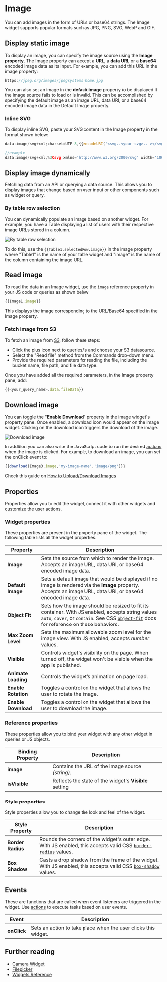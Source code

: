 # Image

You can add images in the form of URLs or base64 strings. The Image widget supports popular formats such as JPG, PNG, SVG, WebP and GIF.


<VideoEmbed host="youtube" videoId="jdDcydQ8Ho0" title="How to use the Image Widget" caption="How to use the Image Widget"/>

## Display static image 

To display an image, you can specify the image source using the **Image property**. The Image property can accept a **URL**, a **data URI**, or a **base64** encoded image data as its input. For example, you can add this URL in the image property:

```js
https://jpeg.org/images/jpegsystems-home.jpg
```

You can also set an image in the **default image** property to be displayed if the image source fails to load or is invalid. This can be accomplished by specifying the default image as an image URL, data URI, or a base64 encoded image data in the Default Image property. 


 

### Inline SVG

To display inline SVG, paste your SVG content in the Image property in the format shown below:

```js
data:image/svg+xml;charset=UTF-8,{{encodeURI('<svg..<your-svg>.. ></svg>')}}

//example
data:image/svg+xml,%3Csvg xmlns='http://www.w3.org/2000/svg' width='100' height='100'%3E%3Ccircle cx='50' cy='50' r='40' stroke='green' stroke-width='4' fill='yellow' /%3E%3C/svg%3E
```


## Display image dynamically
Fetching data from an API or querying a data source. This allows you to display images that change based on user input or other components such as widget or query.


### By table row selection
You can dynamically populate an image based on another widget. For example, you have a Table displaying a list of users with their respective image URLs stored in a column.

![By table row selection ](</img/imagetable.gif>)

 To do this, use the ```{{Table1.selectedRow.image}}``` in the image property where "Table1" is the name of your table widget and "image" is the name of the column containing the image URL.



## Read image

To read the data in an Image widget, use the `image` reference property in your JS code or queries as shown below

```js
{{Image1.image}}
```

This displays the image corresponding to the URL/Base64 specified in the Image property.


### Fetch image from S3

To fetch an image from [S3](/reference/datasources/querying-amazon-s3), follow these steps:

* Click the plus icon next to queries/js and choose your S3 datasource.
* Select the "Read file" method from the Commands drop-down menu.
* Provide the required parameters for reading the file, including the bucket name, file path, and file data type.

Once you have added all the required parameters, in the Image property pane, add:
```js
{{<your_query_name>.data.fileData}}
```


## Download image
You can toggle the "**Enable Download**" property in the image widget's property pane. Once enabled, a download icon would appear on the image widget. Clicking on the download icon triggers the download of the image.


![Download image](</img/download-image-ss.png>)

In addition you can also write the JavaScript code to run the desired [actions](/reference/appsmith-framework/widget-actions) when the image is clicked. For example, to download an image, you can set the onClick event to:

```js
{{download(Image3.image,'my-image-name','image/png')}}
```

Check this guide on [How to Upload/Download Images](/learning-and-resources/how-to-guides/how-to-use-the-camera-image-widget-to-upload-download-images)

## Properties
Properties allow you to edit the widget, connect it with other widgets and customize the user actions.

### Widget properties
These properties are present in the property pane of the widget. The following table lists all the widget properties.

| Property            | Description                                                                                                                                                                                                                                                   |
| ------------------- | ------------------------------------------------------------------------------------------------------------------------------------------------------------------------------------------------------------------------------------------------------------- |
| **Image**           | Sets the source from which to render the image. Accepts an image URL, data URI, or base64 encoded image data.                                                                                                                                                 |
| **Default Image**   | Sets a default image that would be displayed if no image is rendered via the **Image** property. Accepts an image URL, data URI, or base64 encoded image data.                                                                                                 |
| **Object Fit**      | Sets how the image should be resized to fit its container. With JS enabled, accepts string values `auto`, `cover`, or `contain`. See CSS [`object-fit`](https://developer.mozilla.org/en-US/docs/Web/CSS/object-fit) docs for reference on these behaviors. |
| **Max Zoom Level**  | Sets the maximum allowable zoom level for the image view. With JS enabled, accepts _number_ values.                                                                                                                                                           |
| **Visible**         | Controls widget's visibility on the page. When turned off, the widget won't be visible when the app is published.  |
| **Animate Loading** | Controls the widget’s animation on page load.                          |
| **Enable Rotation** | Toggles a control on the widget that allows the user to rotate the image.                                                                                                                                                                                     |
| **Enable Download** | Toggles a control on the widget that allows the user to download the image.                                                                                                                                                                                   |

### Reference properties
These properties allow you to bind your widget with any other widget in queries or JS objects.

 Binding Property | Description                                                      |
| ---------------- | ---------------------------------------------------------------- |
| **image**        | Contains the URL of the image source _(string)._                 |
| **isVisible**    | Reflects the state of the widget's **Visible** setting |

### Style properties
Style properties allow you to change the look and feel of the widget.

| Style Property    | Description                                                                                                                                                                      |
| ----------------- | -------------------------------------------------------------------------------------------------------------------------------------------------------------------------------- |
| **Border Radius** | Rounds the corners of the widget's outer edge. With JS enabled, this accepts valid CSS [`border-radius`](https://developer.mozilla.org/en-US/docs/Web/CSS/border-radius) values. |
| **Box Shadow**    | Casts a drop shadow from the frame of the widget. With JS enabled, this accepts valid CSS [`box-shadow`](https://developer.mozilla.org/en-US/docs/Web/CSS/box-shadow) values.    |

## Events

These are functions that are called when event listeners are triggered in the widget. Use [actions](/reference/appsmith-framework/widget-actions) to execute tasks based on user events.


| Event       | Description                                                                                                                                                                                                                     |
| ----------- | ------------------------------------------------------------------------------------------------------------------------------------------------------------------------------------------------------------------------------- |
| **onClick** | Sets an action to take place when the user clicks this widget. |




## Further reading

* [Camera Widget](reference/widgets/camera)
* [Filepicker](/reference/widgets/filepicker)
* [Widgets Reference](/reference/widgets)

